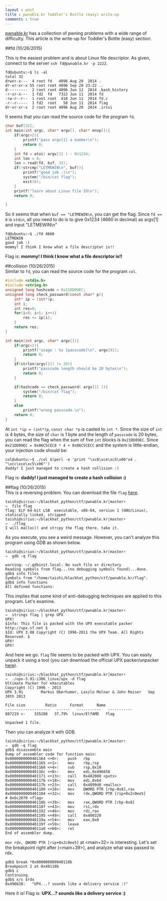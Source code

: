 ```yaml
---
layout : post
title : pwnable.kr Toddler's Bottle (easy) write-up
comments : true
---
```


[pwnable.kr](http://pwnable.kr) has a collection of pwning problems with a wide range of difficulty. This article is the write-up for Toddler's Bottle (easy) section.  

##fd  (10/26/2015)  

This is the easiest problem and is about Linux file descriptor. As given, connect to the server `ssh fd@pwnable.kr -p 2222`.  

```
fd@ubuntu:~$ ls -al
total 32
drwxr-x---  4 root fd   4096 Aug 20  2014 .
dr-xr-xr-x 55 root root 4096 Sep 20 23:22 ..
d---------  2 root root 4096 Jun 12  2014 .bash_history
-r-sr-x---  1 fd2  fd   7322 Jun 11  2014 fd
-rw-r--r--  1 root root  418 Jun 11  2014 fd.c
-r--r-----  1 fd2  root   50 Jun 11  2014 flag
dr-xr-xr-x  2 root root 4096 Aug 20  2014 .irssi
```

It seems that you can read the source code for the program `fd`.

```C
char buf[32];
int main(int argc, char* argv[], char* envp[]){
	if(argc<2){
		printf("pass argv[1] a number\n");
		return 0;
	}
	int fd = atoi( argv[1] ) - 0x1234;
	int len = 0;
	len = read(fd, buf, 32);
	if(!strcmp("LETMEWIN\n", buf)){
		printf("good job :)\n");
		system("/bin/cat flag");
		exit(0);
	}
	printf("learn about Linux file IO\n");
	return 0;

}
```

So it seems that when `buf == "LETMEWIN\n`, you can get the flag. Since `fd == 0` is `stdin`, all you need to do is to give 0x1234 (4660 in decimal) as argv[1] and input "LETMEWIN\n"  

```
fd@ubuntu:~$ ./fd 4660
LETMEWIN
good job :)
mommy! I think I know what a file descriptor is!!
```

Flag is: __mommy! I think I know what a file descriptor is!!__  
  

##collision (10/26/2015)  
Similar to `fd`, you can read the source code for the program `col`.  

```C
#include <stdio.h>
#include <string.h>
unsigned long hashcode = 0x21DD09EC;
unsigned long check_password(const char* p){
	int* ip = (int*)p;
	int i;
	int res=0;
	for(i=0; i<5; i++){
		res += ip[i];
	}
	return res;
}

int main(int argc, char* argv[]){
	if(argc<2){
		printf("usage : %s [passcode]\n", argv[0]);
		return 0;
	}
	if(strlen(argv[1]) != 20){
		printf("passcode length should be 20 bytes\n");
		return 0;
	}

	if(hashcode == check_password( argv[1] )){
		system("/bin/cat flag");
		return 0;
	}
	else
		printf("wrong passcode.\n");
	return 0;
}
```

At `int *ip = (int*)p`, `const char *p` is casted to `int *`. Since the size of `int` is 4 bytes, the size of `char` is 1 byte and the length of `passcode` is 20 bytes, you can read the flag when the sum of five `int` blocks is `0x21DD09EC`. Since `0x21DD09EC = 0x06C5CEC8 * 4 + 0x06C5CECC` and the system is little-endian, your injection code should be:  

```
col@ubuntu:~$ ./col $(perl -e 'print "\xc8\xce\xc5\x06"x4 . "\xcc\xce\xc5\x06"')
daddy! I just managed to create a hash collision :)
```

Flag is: __daddy! I just managed to create a hash collision :)__  
  

##flag (10/26/2015)  
This is a reversing problem. You can download the file `flag` [here](http://pwnable.kr/bin/flag).  


```
taishi@sirius:~/blackhat_python/ctf/pwnable.kr|master⚡
⇒  file flag
flag: ELF 64-bit LSB  executable, x86-64, version 1 (GNU/Linux), statically linked, stripped
taishi@sirius:~/blackhat_python/ctf/pwnable.kr|master⚡
⇒  ./flag
I will malloc() and strcpy the flag there. take it.
```

As you execute, you see a weird message. However, you can't analyze this program using GDB as shown below.

```
taishi@sirius:~/blackhat_python/ctf/pwnable.kr|master⚡
⇒  gdb -q flag            

warning: ~/.gdbinit.local: No such file or directory
Reading symbols from flag...(no debugging symbols found)...done.
gdb$ info files
Symbols from "/home/taishi/blackhat_python/ctf/pwnable.kr/flag".
gdb$ info functions
All defined functions:
```

This implies that some kind of anti-debugging techniques are applied to this program. Let's examine.  

```
taishi@sirius:~/blackhat_python/ctf/pwnable.kr|master⚡
⇒  strings flag | grep UPX
UPX!
$Info: This file is packed with the UPX executable packer http://upx.sf.net $
$Id: UPX 3.08 Copyright (C) 1996-2011 the UPX Team. All Rights Reserved. $
UPX!
UPX!
```

And here we go. `flag` file seems to be packed with UPX. You can easily unpack it using a tool (you can download the official UPX packer/unpacker [here](http://upx.sourceforge.net/#downloadupx)).  

```
taishi@sirius:~/blackhat_python/ctf/pwnable.kr|master⚡
⇒  ./upx-3.91-i386_linux/upx -d flag 
Ultimate Packer for eXecutables
Copyright (C) 1996 - 2013
UPX 3.91        Markus Oberhumer, Laszlo Molnar & John Reiser   Sep 30th 2013

File size         Ratio      Format      Name
--------------------   ------   -----------   -----------
887219 <-    335288   37.79%  linux/ElfAMD   flag

Unpacked 1 file.
```

Then you can analyze it with GDB. 

```
taishi@sirius:~/blackhat_python/ctf/pwnable.kr|master⚡
⇒  gdb -q flag
gdb$ disassemble main
Dump of assembler code for function main:
0x0000000000401164 <+0>:	push   rbp
0x0000000000401165 <+1>:	mov    rbp,rsp
0x0000000000401168 <+4>:	sub    rsp,0x10
0x000000000040116c <+8>:	mov    edi,0x496658
0x0000000000401171 <+13>:	call   0x402080 <puts>
0x0000000000401176 <+18>:	mov    edi,0x64
0x000000000040117b <+23>:	call   0x4099d0 <malloc>
0x0000000000401180 <+28>:	mov    QWORD PTR [rbp-0x8],rax
0x0000000000401184 <+32>:	mov    rdx,QWORD PTR [rip+0x2c0ee5]        # 0x6c2070 <flag>
0x000000000040118b <+39>:	mov    rax,QWORD PTR [rbp-0x8]
0x000000000040118f <+43>:	mov    rsi,rdx
0x0000000000401192 <+46>:	mov    rdi,rax
0x0000000000401195 <+49>:	call   0x400320
0x000000000040119a <+54>:	mov    eax,0x0
0x000000000040119f <+59>:	leave  
0x00000000004011a0 <+60>:	ret    
End of assembler dump.
```

`mov rdx, QWORD PTR [rip+0x2c0ee5]` at \<main+32\> is interesting. Let's set the breakpoint right after (\<main+39\>), and analyze what was passed to rdx.  


```
gdb$ break *0x000000000040118b
Breakpoint 2 at 0x40118b
gdb$ c
Continuing.
gdb$ x/s $rdx
0x496628:	"UPX...? sounds like a delivery service :)"
```

Here it is! Flag is: __UPX...? sounds like a delivery service :)__
